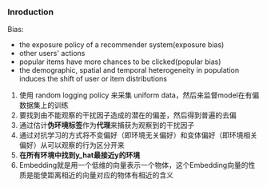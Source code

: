 ### Inroduction
Bias:
- the exposure policy of a recommender system(exposure bias)
- other users' actions
- popular items have more chances to be clicked(popular bias)
- the demographic, spatial and temporal heterogeneity in population induces the shift of user or item distributions

1. 使用 random logging policy 来采集 uniform data，然后来监督model在有偏数据集上的训练
2. 要找到由不能观察的干扰因子造成的潜在的偏差，然后得到普遍的去偏
3. 通过估计**伪环境标签**作为**代理**来捕获为观察到的干扰因子
4. 通过对抗学习的方式将不变偏好（即环境无关偏好）和变体偏好（即环境相关偏好）从可以观察的行为区分开来
5. **在所有环境中找到y_hat最接近y的环境**
6. Embedding就是用一个低维的向量表示一个物体，这个Embedding向量的性质是能使距离相近的向量对应的物体有相近的含义




